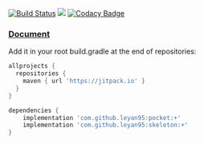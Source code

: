 [![Build Status](https://travis-ci.org/leyan95/skeleton.svg?branch=master)](https://travis-ci.org/leyan95/skeleton) 
[![](https://jitpack.io/v/leyan95/skeleton.svg)](https://jitpack.io/#leyan95/skeleton)
[![Codacy Badge](https://api.codacy.com/project/badge/Grade/62f21c28da8c4ef5867cf591d205543a)](https://www.codacy.com/app/leyan95/skeleton?utm_source=github.com&amp;utm_medium=referral&amp;utm_content=leyan95/skeleton&amp;utm_campaign=Badge_Grade)
### [Document](https://www.yuque.com/shusheng/suibqb/rxi3sd)

Add it in your root build.gradle at the end of repositories:
```groovy
allprojects {
  repositories {
    maven { url 'https://jitpack.io' }
  }
}

dependencies {
    implementation 'com.github.leyan95:pocket:+'
    implementation 'com.github.leyan95:skeleton:+'
}  
```
